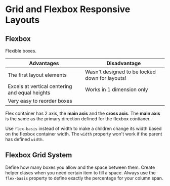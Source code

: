 # Grid and Flexbox Responsive Layouts

## Flexbox

Flexible boxes.

| Advantages                                     | Disadvantage                                   |
| ---------------------------------------------- | ---------------------------------------------- |
| The first layout elements                      | Wasn't designed to be locked down for layouts! |
| Excels at vertical centering and equal heights | Works in 1 dimension only                      |
| Very easy to reorder boxes                     |

Flex container has 2 axis, the __main axis__ and the __cross axis__. The __main axis__ is the same as the primary direction defined for the flexbox contianer.

Use `flex-basis` instead of width to make a children change its width based on the flexbox container width. The `width` property won't work if the parent has defined `width`.

## Flexbox Grid System

Define how many boxes you allow and the space between them. Create helper clases when you need certain item to fill a space. Always use the `flex-basis` property to define exactly the percentage for your column span.
